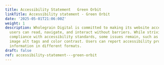```yaml
---
title: Accessibility Statement   Green Orbit
linkTitle: Accessibility statement - Green Orbit
date: '2025-05-01T21:06:00Z'
weight: 1
description: Wholegrain Digital is committed to making its website accessible, ensuring
  users can read, navigate, and interact without barriers. While striving for full
  compliance with accessibility standards, some issues remain, such as insufficient
  image alt tags and color contrast. Users can report accessibility problems and request
  information in different formats.
draft: false
ref: accessibility-statement---green-orbit
---
```


